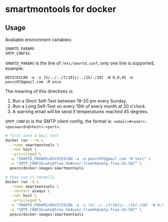 # smartmontools for docker

## Usage

Available environment variables:
```bash
SMARTD_PARAMS
SMTP_CONFIG
```

`SMARTD_PARAMS` is the line of `/etc/smartd.conf`, only one line is supported, example:
```
DEVICESCAN -a -s (S/../../7/19|L/../15/./20) -W 0,0,45 -m pexcn97@gmail.com -M once
```
The meaning of this directives is:
1. Run a Short Self-Test between 19-20 pm every Sunday.
2. Run a Long Self-Test on every 15th of every month at 20 o'clock.
3. A warning email will be send if temperatures reached 45 degrees.

`SMTP_CONFIG` is the SMTP client config, the format is: `<email>#<user>:<password>@<host>:<port>`.

```bash
# first send a mail test
docker run --rm \
  --name smartmontools \
  --net host \
  --privileged \
  -e "SMARTD_PARAMS=DEVICESCAN -a -m pexcn97@gmail.com -M test" \
  -e "SMTP_CONFIG=who@free.hk#user:freehk@smtp.free.hk:587" \
  pexcn/docker-images:smartmontools

# then use it normally
docker run -d \
  --name smartmontools \
  --restart always \
  --net host \
  --privileged \
  -e "SMARTD_PARAMS=DEVICESCAN -a -s (S/../../7/19|L/../15/./20) -W 0,0,45 -m pexcn97@gmail.com -M once" \
  -e "SMTP_CONFIG=who@free.hk#user:freehk@smtp.free.hk:587" \
  pexcn/docker-images:smartmontools
```
